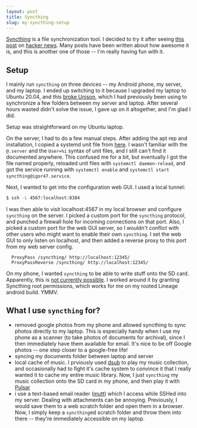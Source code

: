 ```yaml
---
layout: post
title: Syncthing
slug: my-syncthing-setup
---
```


[Syncthing](https://syncthing.net/) is a file synchronization tool.
I decided to try it after seeing [this post](https://tonsky.me/blog/syncthing/) on [hacker news](https://news.ycombinator.com/item?id=23537243).
Many posts have been written about how awesome it is, and this is another one of those -- I'm really having fun with it.

## Setup ##

I mainly run `syncthing` on three devices -- my Android phone, my server, and my laptop.
I ended up switching to it because I upgraded my laptop to Ubuntu 20.04, and this [broke Unison](https://unix.stackexchange.com/questions/583058/unison-and-version-compiler-conflicts/583377#583377), which I had previously been using to synchronize a few folders between my server and laptop.
After several hours wasted didn't solve the issue, I gave up on it altogether, and I'm glad I did.

Setup was straightforward on my Ubuntu laptop.

On the server, I had to do a few manual steps.
After adding the apt rep and installation, I copied a systemd unit file from [here](https://computingforgeeks.com/how-to-install-and-use-syncthing-on-ubuntu-18-04/).
I wasn't familiar with the `@.server` and the `User=%i` syntax of unit files, and I still can't find it documented anywhere.
This confused me for a bit, but eventually I got the file named properly, reloaded unit files with `systemctl daemon-reload`, and got the service running with `systemctl enable` and `systemctl start syncthing@igor47.service`.

Next, I wanted to get into the configuration web GUI.
I used a local tunnel:

```bash
$ ssh -L 4567:localhost:8384
```

I was then able to visit localhost:4567 in my local browser and configure `syncthing` on the server.
I picked a custom port for the `syncthing` protocol, and punched a firewall hole for incoming connections on that port.
Also, I picked a custom port for the web GUI server, so I wouldn't conflict with other users who might want to enable their own `syncthing`.
I set the web GUI to only listen on localhost, and then added a reverse proxy to this port from my web server config.

```apacheconf
  ProxyPass /syncthing/ http://localhost:12345/
  ProxyPassReverse /syncthing/ http://localhost:12345/
```

On my phone, I wanted `syncthing` to be able to write stuff onto the SD card.
Apparently, this is [not currently possible](https://github.com/syncthing/syncthing-android/wiki/Frequently-Asked-Questions#what-about-sd-card-support).
I worked around it by granting Syncthing root permissions, which works for me on my rooted Lineage android build.
YMMV.

## What I use `syncthing` for? ##

* removed google photos from my phone and allowed syncthing to sync photos
  directly to my laptop. This is especially handy when I use my phone as a
  scanner (to take photos of documents for archival), since I then immediately
  have them available for email. It's nice to be off Google photos -- one step
  closer to a google-free life!
* syncing my documents folder between laptop and server
* local cache of music. I prviously used
  [dsub](https://f-droid.org/en/packages/github.daneren2005.dsub/) to play my
  music collection, and occasionally had to fight it's cache system to convince
  it that I really wanted it to cache my entire music library. Now, I just
  `syncthing` my music collection onto the SD card in my phone, and then play
  it with
  [Pulsar](https://play.google.com/store/apps/details?id=com.rhmsoft.pulsar&hl=en)
* i use a text-based email reader ([mutt](http://www.mutt.org/)) which I access
  while SSHed into my server. Dealing with attachments can be annoying.
  Previously, I would save them to a web scratch folder and open them in a
  browser. Now, I simply keep a `syncthing`ed scratch folder and throw them
  into there -- they're immediately accessible on my laptop.
